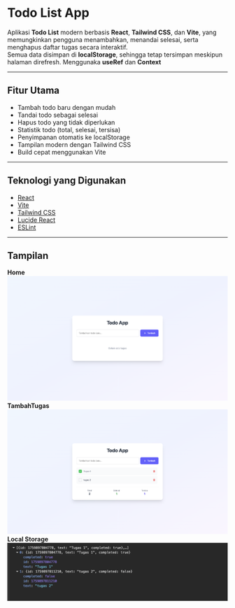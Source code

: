 # Todo List App

Aplikasi **Todo List** modern berbasis **React**, **Tailwind CSS**, dan **Vite**, yang memungkinkan pengguna menambahkan, menandai selesai, serta menghapus daftar tugas secara interaktif.  
Semua data disimpan di **localStorage**, sehingga tetap tersimpan meskipun halaman direfresh.
Menggunaka **useRef** dan **Context**

---

## Fitur Utama

- Tambah todo baru dengan mudah  
- Tandai todo sebagai selesai  
- Hapus todo yang tidak diperlukan  
- Statistik todo (total, selesai, tersisa)  
- Penyimpanan otomatis ke localStorage  
- Tampilan modern dengan Tailwind CSS  
- Build cepat menggunakan Vite  

---



## Teknologi yang Digunakan

- [React ](https://react.dev/)
- [Vite ](https://vitejs.dev/)
- [Tailwind CSS ](https://tailwindcss.com/)
- [Lucide React](https://lucide.dev/)
- [ESLint ](https://eslint.org/)

---

## Tampilan 
**Home**
![Home](/public/home.png)
**TambahTugas**
![Tambah Tugas](/public/tambah-tugas.png)
**Local Storage**
![Local Storage](/public/localstorage.png)


